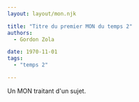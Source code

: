```yaml
---
layout: layout/mon.njk

title: "Titre du premier MON du temps 2"
authors:
  - Gordon Zola

date: 1970-11-01
tags: 
  - "temps 2"

---
```


<!-- début résumé -->

Un MON traitant d'un sujet.

<!-- fin résumé -->